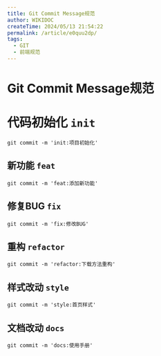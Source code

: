 ```yaml
---
title: Git Commit Message规范
author: WIKIDOC
createTime: 2024/05/13 21:54:22
permalink: /article/e0quu2dp/
tags:
  - GIT
  - 前端规范
---
```

# Git Commit Message规范

# 代码初始化 `init`

```shell
git commit -m 'init:项目初始化'
```

## 新功能 `feat`

```shell
git commit -m 'feat:添加新功能'
```

## 修复BUG `fix`

```shell
git commit -m 'fix:修改BUG'
```

## 重构 `refactor`

```shell
git commit -m 'refactor:下载方法重构'
```

## 样式改动 `style`

```shell
git commit -m 'style:首页样式'
```

## 文档改动 `docs`

```shell
git commit -m 'docs:使用手册'
```

